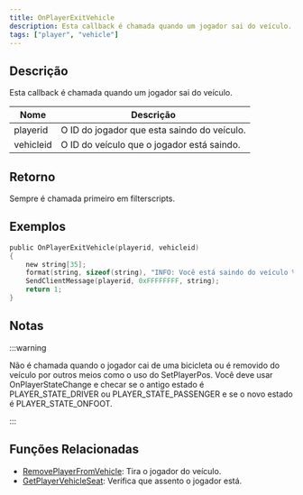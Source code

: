 ```yaml
---
title: OnPlayerExitVehicle
description: Esta callback é chamada quando um jogador sai do veículo.
tags: ["player", "vehicle"]
---
```


## Descrição

Esta callback é chamada quando um jogador sai do veículo.

| Nome      | Descrição                                   |
| --------- | ------------------------------------------- |
| playerid  | O ID do jogador que esta saindo do veículo. |
| vehicleid | O ID do veículo que o jogador está saindo.  |

## Retorno

Sempre é chamada primeiro em filterscripts.

## Exemplos

```c
public OnPlayerExitVehicle(playerid, vehicleid)
{
    new string[35];
    format(string, sizeof(string), "INFO: Você está saindo do veículo %i", vehicleid);
    SendClientMessage(playerid, 0xFFFFFFFF, string);
    return 1;
}
```

## Notas

:::warning

Não é chamada quando o jogador cai de uma bicicleta ou é removido do veículo por outros meios como o uso do SetPlayerPos. Você deve usar OnPlayerStateChange e checar se o antigo estado é PLAYER_STATE_DRIVER ou PLAYER_STATE_PASSENGER e se o novo estado é PLAYER_STATE_ONFOOT.

:::

## Funções Relacionadas

- [RemovePlayerFromVehicle](../functions/RemovePlayerFromVehicle.md): Tira o jogador do veículo.
- [GetPlayerVehicleSeat](../functions/GetPlayerVehicleSeat.md): Verifica que assento o jogador está.
